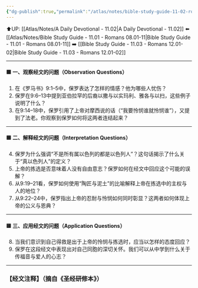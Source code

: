 ```yaml
---
{"dg-publish":true,"permalink":"/atlas/notes/bible-study-guide-11-02-romans-09-01-29/"}
---
```


⬆️UP: [[Atlas/Notes/A Daily Devotional - 11.02\|A Daily Devotional - 11.02]]
⬅️ [[Atlas/Notes/Bible Study Guide - 11.01 - Romans 08.01-11\|Bible Study Guide - 11.01 - Romans 08.01-11]]
➡️ [[Bible Study Guide - 11.03 - Romans 12.01-02\|Bible Study Guide - 11.03 - Romans 12.01-02]] 

---

#### 🟩 一、观察经文的问题（Observation Questions）

1. 在《罗马书》9:1–5中，保罗表达了怎样的情感？他为哪些人忧伤？
2. 保罗在9:6–13中提到亚伯拉罕的后裔以撒与以实玛利、雅各与以扫，这些例子说明了什么？
3. 在9:14–18中，保罗引用了上帝对摩西说的话（“我要怜悯谁就怜悯谁”），又提到了法老。你观察到保罗如何将这两者连结起来？

---

#### 🟦 二、解释经文的问题（Interpretation Questions）


4. 保罗为什么强调“不是所有属以色列的都是以色列人”？这句话揭示了什么关于“真以色列人”的定义？
5. 上帝的拣选是否意味着人没有自由意志？保罗如何在经文中回应这个可能的误解？
6. 从9:19–21看，保罗如何使用“陶匠与泥土”的比喻解释上帝在拣选中的主权与人的地位？
7. 从9:22–24中，保罗指出上帝的忍耐与怜悯如何同时彰显？这两者如何体现上帝的公义与恩典？

---

#### 🟨 三、应用经文的问题（Application Questions）

8. 当我们意识到自己得救是出于上帝的怜悯与拣选时，应当以怎样的态度回应？
9. 保罗在这段经文中表现出对自己同胞的深切关怀。我们可以从中学到什么关于传福音与爱人的心志？

---
### 【经文注释】（摘自《圣经研修本》）

